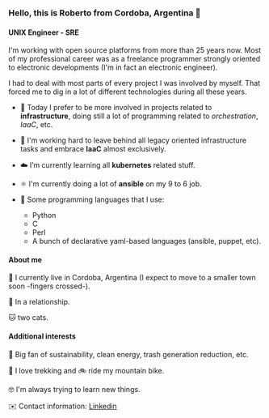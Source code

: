 
### Hello, this is Roberto from Cordoba, Argentina 👋

#### UNIX Engineer - SRE

I'm working with open source platforms from more than 25 years now. Most of my professional career was as a freelance programmer strongly oriented to electronic developments (I'm in fact an electronic engineer).

I had to deal with most parts of every project I was involved by myself. That forced me to dig in a lot of different technologies during all these years.

- 🔭 Today I prefer to be more involved in projects related to **infrastructure**, doing still a lot of programming related to *orchestration*, *IaaC*, etc.

- 🤔 I'm working hard to leave behind all legacy oriented infrastructure tasks and embrace **IaaC** almost exclusively.

- ☁️ I’m currently learning all **kubernetes** related stuff.

- ⚛️ I'm currently doing a lot of **ansible** on my 9 to 6 job.

- 🚀 Some programming languages that I use:
  - Python
  - C
  - Perl
  - A bunch of declarative yaml-based languages (ansible, puppet, etc).

#### About me

🏡 I currently live in Cordoba, Argentina (I expect to move to a smaller town soon -fingers crossed-).

👫 In a relationship.

🐱 two cats.

#### Additional interests

🌱 Big fan of sustainability, clean energy, trash generation reduction, etc.

🌄 I love trekking and 🚲 ride my mountain bike.

🤓 I'm always trying to learn new things.

✉️ Contact information: [Linkedin](https://www.linkedin.com/in/rjrpaz/)
